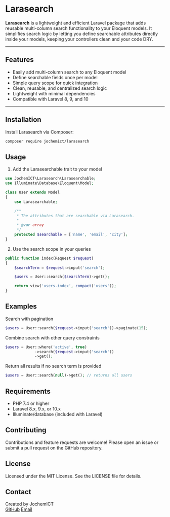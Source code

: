 # Larasearch

**Larasearch** is a lightweight and efficient Laravel package that adds reusable multi-column search functionality to your Eloquent models. It simplifies search logic by letting you define searchable attributes directly inside your models, keeping your controllers clean and your code DRY.

---

## Features

- Easily add multi-column search to any Eloquent model  
- Define searchable fields once per model  
- Simple query scope for quick integration  
- Clean, reusable, and centralized search logic  
- Lightweight with minimal dependencies  
- Compatible with Laravel 8, 9, and 10

---

## Installation

Install Larasearch via Composer:

```bash
composer require jochemict/larasearch
```

## Usage

1. Add the Larasearchable trait to your model
```php
use JochemICT\Larasearch\Larasearchable;
use Illuminate\Database\Eloquent\Model;

class User extends Model
{
    use Larasearchable;

    /**
     * The attributes that are searchable via Larasearch.
     *
     * @var array
     */
    protected $searchable = ['name', 'email', 'city'];
}
```

2. Use the search scope in your queries
```php
public function index(Request $request)
{
    $searchTerm = $request->input('search');

    $users = User::search($searchTerm)->get();

    return view('users.index', compact('users'));
}
```

## Examples

Search with pagination
```php
$users = User::search($request->input('search'))->paginate(15);
```

Combine search with other query constraints
```php
$users = User::where('active', true)
             ->search($request->input('search'))
             ->get();
```

Return all results if no search term is provided
```php
$users = User::search(null)->get(); // returns all users
```

## Requirements

- PHP 7.4 or higher
- Laravel 8.x, 9.x, or 10.x
- Illuminate/database (included with Laravel)

## Contributing
Contributions and feature requests are welcome! Please open an issue or submit a pull request on the GitHub repository.

## License
Licensed under the MIT License. See the LICENSE file for details.

## Contact
Created by JochemICT  
[GitHub](https://github.com/jochemICT)
[Email](mailto:jochem@meurer.email)




